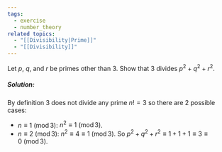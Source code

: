 ```yaml
---
tags:
  - exercise
  - number_theory
related topics:
  - "[[Divisibility|Prime]]"
  - "[[Divisibility]]"
---
```

Let $p$, $q$, and $r$ be primes other than $3$. Show that $3$ divides $p^2 + q^2 + r^2$.
##### Solution:
By definition $3$ does not divide any prime $n != 3$ so there are $2$ possible cases:
- $n \equiv 1\ (\operatorname{mod} 3)$:
	$n^2\equiv 1\ (\operatorname{mod} 3)$.
- $n \equiv 2\ (\operatorname{mod} 3)$:
	$n^2 \equiv 4 \equiv 1\ (\operatorname{mod} 3)$.
So $p^2 + q^2 + r^2 \equiv 1 + 1 + 1 \equiv 3 \equiv 0\ (\operatorname{mod} 3)$.